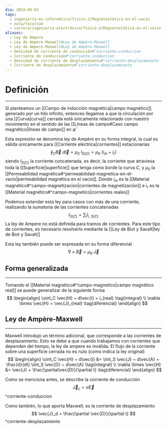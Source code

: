 ```yaml
---
dia: 2024-09-03
tags:
  - ingeniería-en-informática/fisica-2/Magnetostática-en-el-vacío
  - nota/facultad
  - carrera/ingeniería-electrónica/fisica-2/Magnetostática-en-el-vacío
aliases:
  - Ley de Ampere
  - Ley de Ampère-Maxwell#Ley de Ampère-Maxwell
  - Ley de Ampere-Maxwell#Ley de Ampère-Maxwell
  - Densidad de corriente de conducción#^corriente-conduccion
  - Corriente de conducción#^corriente-conduccion
  - Densidad de corriente de desplazamiento#^corriente-desplazamiento
  - Corriente de desplazamiento#^corriente-desplazamiento
---
```

# Definición
---
Si planteamos un [[Campo de inducción magnética|campo magnético]] generado por un hilo infinito, entonces llegamos a que la circulación por una [[Curva|curva]] cerrada está únicamente relacionado con nuestro movimiento en el sentido de las [[Líneas de campo#Caso campo magnético|líneas de campo]] en $\hat{\varphi}$ 

Esta expresión se denomina ley de Ampère en su forma integral, la cual es válida únicamente para [[Corriente eléctrica|corrientes]] estacionarias $$ \oint_{C} \vec{B} ~ d\vec{l} = \mu_0 ~ I_{S(C)} = \mu_0 ~ (i_m + i_r) $$ siendo $I_{S(C)}$ la corriente concatenada, es decir, la corriente que atraviesa toda la [[Superficie|superficie]] que tenga como borde la curva $C$, y $\mu_0$ la [[Permeabilidad magnética#^permeabilidad-magnetica-en-el-vacio|permeabilidad magnética en el vacío]]. Donde $i_m$ es la [[Material magnético#^campo-magnetizacion|corrientes de magnetización]] e $i_r$ es la [[Material magnético#^campo-magnetico|corrientes reales]]

Podemos extender esta ley para casos con más de una corriente, realizando la sumatoria de las corrientes concatenadas $$ I_{S(C)} = \sum_i I_{i,~S(C)} $$
La ley de Ampere no está definida para tramos de corrientes. Para este tipo de corrientes, es necesario resolverlo mediante la [[Ley de Biot y Savalt|ley de Biot y Savalt]]

Esta ley también puede ser expresada en su forma diferencial $$ \nabla \times \vec{B} = \mu_0 ~ \vec{J} $$
## Forma generalizada
---
Tomando el [[Material magnético#^campo-magnetico|campo magnético real]] se puede generalizar de la siguiente forma
$$ \begin{align} 
    \oint_C \vec{H} ~ d\vec{l} = i_{real} \tag{integral} \\
    \nabla \times \vec{H} = \vec{J}_{real} \tag{diferencial}
\end{align} $$

## Ley de Ampère-Maxwell
---
Maxwell introdujo un término adicional, que corresponde a las corrientes de desplazamiento. Esto se debe a que cuando trabajamos con corrientes que dependen del tiempo, la ley de ampere es inválida. El flujo de la corriente sobre una superficie cerrada no es nulo (como indica la ley original) $$ \begin{align} 
    \oint_C \vec{H} ~ d\vec{l} &= \iint_S \vec{J} ~ d\vec{A} + \frac{d}{dt} \iint_S \vec{D} ~ d\vec{A} \tag{integral} \\ 
    \nabla \times \vec{H} &= \vec{J} + \frac{\partial\vec{D}}{\partial t} \tag{diferencial}
\end{align} $$

Como se menciona antes, se describe la corriente de conducción $$ \vec{J}_c = \sigma \vec{E} $$ 
^corriente-conduccion

Como también, lo que aporta Maxwell, es la corriente de desplazamiento $$ \vec{J}_d = \frac{\partial \vec{D}}{\partial t} $$ ^corriente-desplazamiento